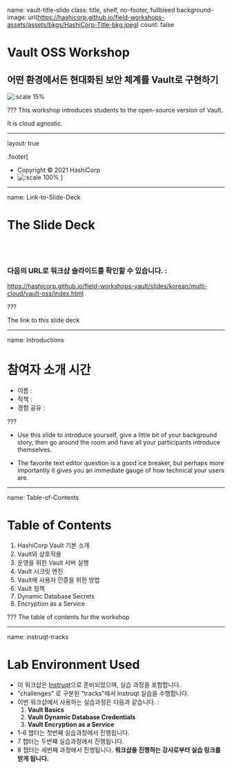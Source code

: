 name: vault-title-slide
class: title, shelf, no-footer, fullbleed
background-image: url(https://hashicorp.github.io/field-workshops-assets/assets/bkgs/HashiCorp-Title-bkg.jpeg)
count: false

# Vault OSS Workshop
## 어떤 환경에서든 현대화된 보안 체계를 Vault로 구현하기

![:scale 15%](https://hashicorp.github.io/field-workshops-assets/assets/logos/logo_vault.png)

???
This workshop introduces students to the open-source version of Vault.

It is cloud agnostic.

---
layout: true

.footer[
- Copyright © 2021 HashiCorp
- ![:scale 100%](https://hashicorp.github.io/field-workshops-assets/assets/logos/HashiCorp_Icon_Black.svg)
]

---
name: Link-to-Slide-Deck
# The Slide Deck
<br><br>
### 다음의 URL로 워크샵 슬라이드를 확인할 수 있습니다. :

https://hashicorp.github.io/field-workshops-vault/slides/korean/multi-cloud/vault-oss/index.html

???

The link to this slide deck

---
name: Introductions
# 참여자 소개 시간

- 이름 :
- 직책 :
- 경험 공유 :

???
* Use this slide to introduce yourself, give a little bit of your background story, then go around the room and have all your participants introduce themselves.

* The favorite text editor question is a good ice breaker, but perhaps more importantly it gives you an immediate gauge of how technical your users are.  

---
name: Table-of-Contents
# Table of Contents

1. HashiCorp Vault 기본 소개
1. Vault와 상호작용
1. 운영을 위한 Vault 서버 실행
1. Vault 시크릿 엔진
1. Vault에 사용자 인증을 위한 방법
1. Vault 정책
1. Dynamic Database Secrets
1. Encryption as a Service

???
The table of contents for the workshop

---
name: instruqt-tracks
# Lab Environment Used
* 이 워크샵은 [Instruqt](https://instruqt.com)으로 준비되었으며, 실습 과정을 포함합니다.
* "challenges" 로 구분된 "tracks"에서 Instruqt 실습을 수행합니다.
* 이번 워크샵에서 사용하는 실습과정은 다음과 같습니다. :
    1. **Vault Basics**
    1. **Vault Dynamic Database Credentials**
    1. **Vault Encryption as a Service**
* 1-6 챕터는 첫번째 실습과정에서 진행됩니다.
* 7 챕터는 두번째 실습과정에서 진행됩니다.
* 8 챕터는 세번째 과정에서 진행됩니다.
**워크샵을 진행하는 강사로부터 실습 링크를 받게 됩니다.**
